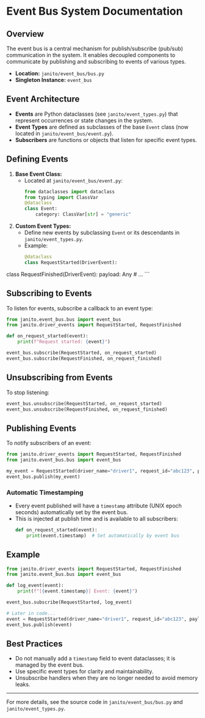 # Event Bus System Documentation

## Overview
The event bus is a central mechanism for publish/subscribe (pub/sub) communication in the system. It enables decoupled components to communicate by publishing and subscribing to events of various types.

- **Location:** `janito/event_bus/bus.py`
- **Singleton Instance:** `event_bus`

## Event Architecture
- **Events** are Python dataclasses (see `janito/event_types.py`) that represent occurrences or state changes in the system.
- **Event Types** are defined as subclasses of the base `Event` class (now located in `janito/event_bus/event.py`).
- **Subscribers** are functions or objects that listen for specific event types.

## Defining Events
1. **Base Event Class:**
   - Located at `janito/event_bus/event.py`:
     ```python
     from dataclasses import dataclass
     from typing import ClassVar
     @dataclass
     class Event:
         category: ClassVar[str] = "generic"
     ```
2. **Custom Event Types:**
   - Define new events by subclassing `Event` or its descendants in `janito/event_types.py`.
   - Example:
     ```python
     @dataclass
     class RequestStarted(DriverEvent):
class RequestFinished(DriverEvent):
         payload: Any
         # ...
     ```

## Subscribing to Events
To listen for events, subscribe a callback to an event type:
```python
from janito.event_bus.bus import event_bus
from janito.driver_events import RequestStarted, RequestFinished

def on_request_started(event):
    print(f"Request started: {event}")

event_bus.subscribe(RequestStarted, on_request_started)
event_bus.subscribe(RequestFinished, on_request_finished)
```

## Unsubscribing from Events
To stop listening:
```python
event_bus.unsubscribe(RequestStarted, on_request_started)
event_bus.unsubscribe(RequestFinished, on_request_finished)
```

## Publishing Events
To notify subscribers of an event:
```python
from janito.driver_events import RequestStarted, RequestFinished
from janito.event_bus.bus import event_bus

my_event = RequestStarted(driver_name="driver1", request_id="abc123", payload={...})
event_bus.publish(my_event)
```

### Automatic Timestamping
- Every event published will have a `timestamp` attribute (UNIX epoch seconds) automatically set by the event bus.
- This is injected at publish time and is available to all subscribers:
  ```python
  def on_request_started(event):
      print(event.timestamp)  # Set automatically by event bus
  ```

## Example
```python
from janito.driver_events import RequestStarted, RequestFinished
from janito.event_bus.bus import event_bus

def log_event(event):
    print(f"[{event.timestamp}] Event: {event}")

event_bus.subscribe(RequestStarted, log_event)

# Later in code...
event = RequestStarted(driver_name="driver1", request_id="abc123", payload={"foo": "bar"})
event_bus.publish(event)
```

## Best Practices
- Do not manually add a `timestamp` field to event dataclasses; it is managed by the event bus.
- Use specific event types for clarity and maintainability.
- Unsubscribe handlers when they are no longer needed to avoid memory leaks.

---
For more details, see the source code in `janito/event_bus/bus.py` and `janito/event_types.py`.
